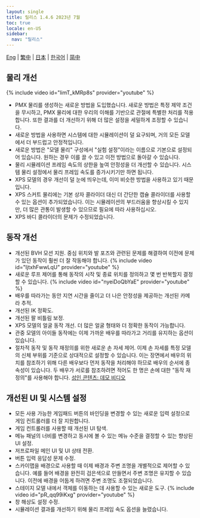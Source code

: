 ```yaml
---
layout: single
title: 릴리스 1.4.6 2023년 7월
toc: true
locale: en-US
sidebar:
  nav: "릴리스"
---
```

[Eng](/dancexr/releases/1.4.6) | [繁中](/tw/dancexr/releases/1.4.6) | [日本](/jp/dancexr/releases/1.4.6) | [한국어](/kr/dancexr/releases/1.4.6) | [简中](/zh/dancexr/releases/1.4.6)


## 물리 개선
{% include video id="limT_kMRp8s" provider="youtube" %}
* PMX 물리를 생성하는 새로운 방법을 도입했습니다. 새로운 방법은 특정 제약 조건을 무시하고, PMX 물리에 대한 우리의 이해를 기반으로 관절에 특별한 처리를 적용합니다. 또한 결과를 더 개선하기 위해 더 많은 설정을 세밀하게 조정할 수 있습니다.
* 새로운 방법을 사용하면 시스템에 대한 시뮬레이션이 덜 요구되며, 거의 모든 모델에서 더 부드럽고 안정적입니다.
* 새로운 방법은 "모델 물리" 구성에서 "실험 설정"이라는 이름으로 기본으로 설정되어 있습니다. 원하는 경우 이를 끌 수 있고 이전 방법으로 돌아갈 수 있습니다.
* 물리 시뮬레이션 프레임 속도의 상한을 높여 안정성을 더 개선할 수 있습니다. 시스템 물리 설정에서 물리 프레임 속도를 증가시키기만 하면 됩니다.
* XPS 모델의 경우 개선이 덜 눈에 띄우는데, 이미 비슷한 방법을 사용하고 있기 때문입니다.
* XPS 스커트 물리에는 기본 상자 콜라이더 대신 더 간단한 캡슐 콜라이더를 사용할 수 있는 옵션이 추가되었습니다. 이는 시뮬레이션의 부드러움을 향상시킬 수 있지만, 더 많은 관통이 발생할 수 있으므로 필요에 따라 사용하십시오.
* XPS 바디 콜라이더의 문제가 수정되었습니다.


## 동작 개선
* 개선된 BVH 모션 지원. 중심 위치와 발 포즈와 관련된 문제를 해결하여 이전에 문제가 있던 동작이 훨씬 더 잘 작동해야 합니다.
{% include video id="IjtxhFwwLqU" provider="youtube" %}
* 새로운 루프 제어를 통해 동작의 시작 및 종료 위치를 정의하고 몇 번 반복할지 결정할 수 있습니다.
{% include video id="nyeiDoQbYaE" provider="youtube" %}
* 배우를 따라가는 동안 지연 시간을 줄이고 더 나은 안정성을 제공하는 개선된 카메라 추적.
* 개선된 IK 정확도.
* 개선된 팔 비틀림 보정.
* XPS 모델의 얼굴 동작 개선. 더 많은 얼굴 형태와 더 정확한 동작이 가능합니다.
* 관중 모델의 아이들 동작에는 이제 가까운 배우를 따라가고 거리를 유지하는 옵션이 있습니다.
* 절차적 동작 및 동작 재정의를 위한 새로운 손 자세 제어. 이제 손 자세를 특정 모델의 신체 부위를 기준으로 상대적으로 설정할 수 있습니다. 이는 장면에서 배우의 위치를 참조하기 위해 다른 배우보다 먼저 동작을 처리해야 하므로 배우의 순서에 종속성이 있습니다. 두 배우가 서로를 참조하려면 적어도 한 명은 손에 대한 "동작 재정의"를 사용해야 합니다. [성인 콘텐츠: 데모 비디오](https://www.iwara.tv/video/4srAQrMaI4fAcO)

## 개선된 UI 및 시스템 설정
* 모든 사용 가능한 게임패드 버튼의 바인딩을 변경할 수 있는 새로운 입력 설정으로 게임 컨트롤러를 더 잘 지원합니다.
* 게임 컨트롤러를 사용할 때 개선된 UI 탐색.
* 메뉴 패널의 너비를 변경하고 동시에 볼 수 있는 메뉴 수준을 결정할 수 있는 향상된 UI 설정.
* 저프로파일 메인 UI 및 UI 상태 전환.
* 버튼 입력 응답성 문제 수정.
* 스카이맵을 배경으로 사용할 때 이제 배경과 주변 조명을 개별적으로 제어할 수 있습니다. 예를 들어 배경을 완전히 검은색으로 만들면서 주변 조명은 유지할 수 있습니다. 이전에 배경을 어둡게 하려면 주변 조명도 조절되었습니다.
* 스테이지 모델 내에서 객체를 이동하는 데 사용할 수 있는 새로운 도구.
{% include video id="pR_qq99iKxg" provider="youtube" %}
* 창 해상도 설정 수정.
* 시뮬레이션 결과를 개선하기 위해 물리 프레임 속도 옵션을 늘렸습니다.